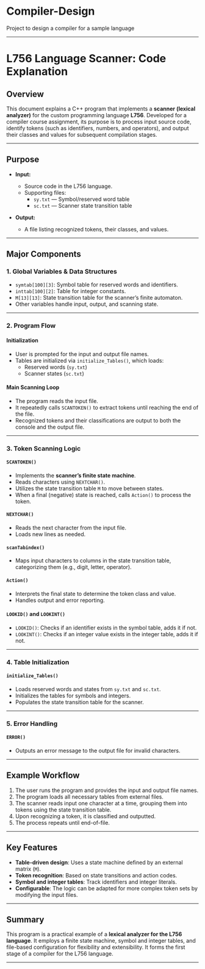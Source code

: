 # Compiler-Design
Project to design a compiler for a sample language


---

# L756 Language Scanner: Code Explanation

## Overview

This document explains a C++ program that implements a **scanner (lexical analyzer)** for the custom programming language **L756**. Developed for a compiler course assignment, its purpose is to process input source code, identify tokens (such as identifiers, numbers, and operators), and output their classes and values for subsequent compilation stages.

---

## Purpose

- **Input:**  
  - Source code in the L756 language.
  - Supporting files:  
    - `sy.txt` — Symbol/reserved word table  
    - `sc.txt` — Scanner state transition table

- **Output:**  
  - A file listing recognized tokens, their classes, and values.

---

## Major Components

### 1. Global Variables & Data Structures

- `symtab[100][3]`: Symbol table for reserved words and identifiers.
- `inttab[100][2]`: Table for integer constants.
- `M[13][13]`: State transition table for the scanner’s finite automaton.
- Other variables handle input, output, and scanning state.

---

### 2. Program Flow

#### Initialization

- User is prompted for the input and output file names.
- Tables are initialized via `initialize_Tables()`, which loads:
  - Reserved words (`sy.txt`)
  - Scanner states (`sc.txt`)

#### Main Scanning Loop

- The program reads the input file.
- It repeatedly calls `SCANTOKEN()` to extract tokens until reaching the end of the file.
- Recognized tokens and their classifications are output to both the console and the output file.

---

### 3. Token Scanning Logic

#### `SCANTOKEN()`

- Implements the **scanner’s finite state machine**.
- Reads characters using `NEXTCHAR()`.
- Utilizes the state transition table `M` to move between states.
- When a final (negative) state is reached, calls `Action()` to process the token.

#### `NEXTCHAR()`

- Reads the next character from the input file.
- Loads new lines as needed.

#### `scanTabindex()`

- Maps input characters to columns in the state transition table, categorizing them (e.g., digit, letter, operator).

#### `Action()`

- Interprets the final state to determine the token class and value.
- Handles output and error reporting.

#### `LOOKID()` and `LOOKINT()`

- `LOOKID()`: Checks if an identifier exists in the symbol table, adds it if not.
- `LOOKINT()`: Checks if an integer value exists in the integer table, adds it if not.

---

### 4. Table Initialization

#### `initialize_Tables()`

- Loads reserved words and states from `sy.txt` and `sc.txt`.
- Initializes the tables for symbols and integers.
- Populates the state transition table for the scanner.

---

### 5. Error Handling

#### `ERROR()`

- Outputs an error message to the output file for invalid characters.

---

## Example Workflow

1. The user runs the program and provides the input and output file names.
2. The program loads all necessary tables from external files.
3. The scanner reads input one character at a time, grouping them into tokens using the state transition table.
4. Upon recognizing a token, it is classified and outputted.
5. The process repeats until end-of-file.

---

## Key Features

- **Table-driven design**: Uses a state machine defined by an external matrix (`M`).
- **Token recognition**: Based on state transitions and action codes.
- **Symbol and integer tables**: Track identifiers and integer literals.
- **Configurable**: The logic can be adapted for more complex token sets by modifying the input files.

---

## Summary

This program is a practical example of a **lexical analyzer for the L756 language**. It employs a finite state machine, symbol and integer tables, and file-based configuration for flexibility and extensibility. It forms the first stage of a compiler for the L756 language.

---

